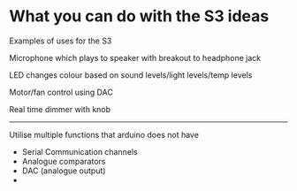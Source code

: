 # What you can do with the S3 ideas
Examples of uses for the S3

Microphone which plays to speaker with breakout to headphone jack

LED changes colour based on sound levels/light levels/temp levels

Motor/fan control using DAC

Real time dimmer with knob



---
Utilise multiple functions that arduino does not have
- Serial Communication channels
- Analogue comparators
- DAC (analogue output)
-
